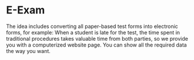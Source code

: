 # E-Exam
The idea includes converting all paper-based test forms into electronic forms, for example: When a student is late for the test, the time spent in traditional procedures takes valuable time from both parties, so we provide you with a computerized website page. You can show all the required data the way you want.

